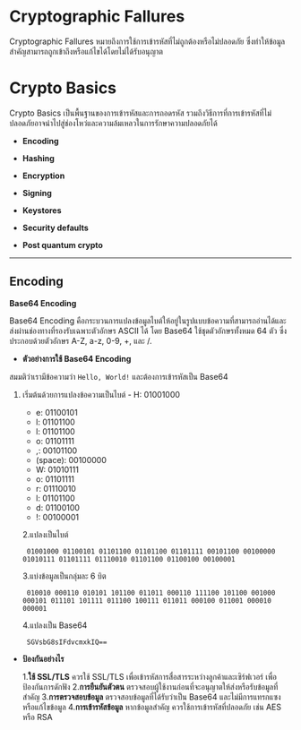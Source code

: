 # Cryptographic Fallures

Cryptographic Fallures หมายถึงการใช้การเข้ารหัสที่ไม่ถูกต้องหรือไม่ปลอดภัย ซึ่งทำให้ข้อมูลสำคัญสามารถถูกเข้าถึงหรือแก้ไขได้โดยไม่ได้รับอนุญาต

# Crypto Basics

Crypto Basics เป็นพื้นฐานของการเข้ารหัสและการถอดรหัส รวมถึงวิธีการที่การเข้ารหัสที่ไม่ปลอดภัยอาจนำไปสู่ช่องโหว่และความล้มเหลวในการรักษาความปลอดภัยได้

  - **Encoding**

  - **Hashing**

  - **Encryption**

  - **Signing**
    
  - **Keystores**

  - **Security defaults**

  - **Post quantum crypto**

___

## Encoding

**Base64 Encoding**

Base64 Encoding คือกระบวนการแปลงข้อมูลไบต์ให้อยู่ในรูปแบบข้อความที่สามารถอ่านได้และส่งผ่านช่องทางที่รองรับเฉพาะตัวอักษร ASCII ได้ โดย Base64 ใช้ชุดตัวอักษรทั้งหมด 64 ตัว ซึ่งประกอบด้วยตัวอักษร A-Z, a-z, 0-9, +, และ /.

- **ตัวอย่างการใช้ Base64 Encoding**
    
สมมติว่าเรามีข้อความว่า `Hello, World!` และต้องการเข้ารหัสเป็น Base64
  1. เริ่มต้นด้วยการแปลงข้อความเป็นไบต์
    - H: 01001000
        - e: 01100101
        - l: 01101100
        - l: 01101100
        - o: 01101111
        - ,: 00101100
        - (space): 00100000
        - W: 01010111
        - o: 01101111
        - r: 01110010
        - l: 01101100
        - d: 01100100
        - !: 00100001

      2.แปลงเป็นไบต์

          01001000 01100101 01101100 01101100 01101111 00101100 00100000 01010111 01101111 01110010 01101100 01100100 00100001

      3.แบ่งข้อมูลเป็นกลุ่มละ 6 บิต

          010010 000110 010101 101100 011011 000110 111100 101100 001000 000101 011101 101111 011100 100111 011011 000100 011001 000010 000001

      4.แปลงเป็น Base64
    
          SGVsbG8sIFdvcmxkIQ==

  - **ป้องกันอย่างไร**
    
    1.**ใช้ SSL/TLS** ควรใช้ SSL/TLS เพื่อเข้ารหัสการสื่อสารระหว่างลูกค้าและเซิร์ฟเวอร์ เพื่อป้องกันการดักฟัง
    2.**การยืนยันตัวตน** ตรวจสอบผู้ใช้งานก่อนที่จะอนุญาตให้ส่งหรือรับข้อมูลที่สำคัญ
    3.**การตรวจสอบข้อมูล** ตรวจสอบข้อมูลที่ได้รับว่าเป็น Base64 และไม่มีการแทรกแซงหรือแก้ไขข้อมูล
    4.**การเข้ารหัสข้อมูล** หากข้อมูลสำคัญ ควรใช้การเข้ารหัสที่ปลอดภัย เช่น AES หรือ RSA



